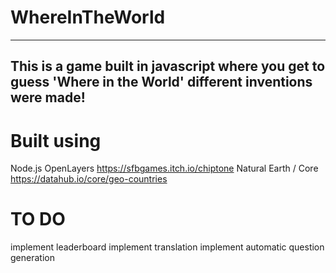 # WhereInTheWorld
------------------
This is a game built in javascript
where you get to guess 'Where in the
World' different inventions were 
made!
------------------
# Built using
Node.js
OpenLayers
https://sfbgames.itch.io/chiptone
Natural Earth / Core https://datahub.io/core/geo-countries
# TO DO
implement leaderboard
implement translation
implement automatic question generation
